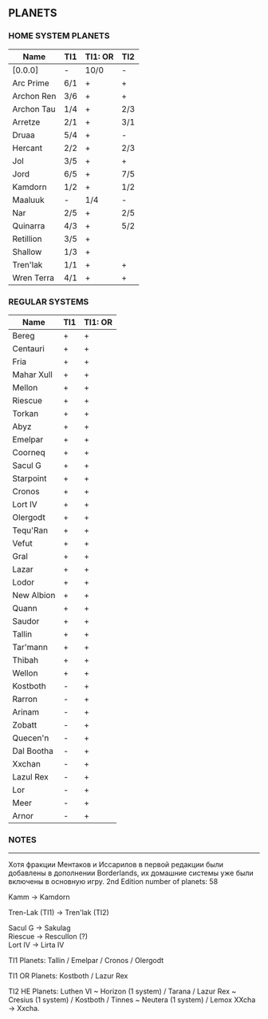 ## PLANETS

### HOME SYSTEM PLANETS

Name | TI1 | TI1: OR | TI2
-- | -- | -- | --
[0.0.0] | - | 10/0 | -
Arc Prime | 6/1 | + | +
Archon Ren | 3/6 | + | +
Archon Tau | 1/4 | + | 2/3
Arretze | 2/1 | + | 3/1
Druaa | 5/4 | + | -
Hercant | 2/2 | + | 2/3
Jol | 3/5 | + | +
Jord | 6/5 | + | 7/5
Kamdorn | 1/2 | + | 1/2
Maaluuk | - | 1/4 | -
Nar | 2/5 | + | 2/5
Quinarra | 4/3 | + | 5/2
Retillion | 3/5 | +
Shallow | 1/3 | +
Tren'lak | 1/1 | + | +
Wren Terra | 4/1 | + | +

### REGULAR SYSTEMS

Name | TI1 | TI1: OR
-- | -- | --
Bereg | + | +
Centauri | + | +
Fria | + | +
Mahar Xull | + | +
Mellon | + | +
Riescue | + | +
Torkan | + | +
Abyz | + | +
Emelpar | + | +
Coorneq | + | +
Sacul G | + | +
Starpoint | + | +
Cronos | + | +
Lort IV | + | +
Olergodt | + | +
Tequ'Ran | + | +
Vefut | + | +
Gral | + | +
Lazar | + | +
Lodor | + | +
New Albion | + | +
Quann | + | +
Saudor | + | +
Tallin | + | +
Tar'mann | + | +
Thibah | + | +
Wellon | + | +
Kostboth | - | +
Rarron | - | +
Arinam | - | +
Zobatt | - | +
Quecen'n | - | +
Dal Bootha | - | +
Xxchan | - | +
Lazul Rex | - | +
Lor | - | +
Meer | - | +
Arnor | - | +


### NOTES
---

Хотя фракции Ментаков и Иссарилов в первой редакции были добавлены в дополнении Borderlands, их домашние системы уже были включены в основную игру.
2nd Edition number of planets: 58

Kamm -> Kamdorn

Tren-Lak (TI1) -> Tren'lak (TI2)

Sacul G -> Sakulag  
Riescue -> Rescullon (?)  
Lort IV -> Lirta IV

TI1 Planets: Tallin / Emelpar / Cronos / Olergodt

TI1 OR Planets: Kostboth / Lazur Rex 

TI2 HE Planets: Luthen VI ~ Horizon (1 system) / Tarana / Lazur Rex ~ Cresius (1 system) / Kostboth / Tinnes ~ Neutera (1 system) / Lemox
XXcha -> Xxcha.
